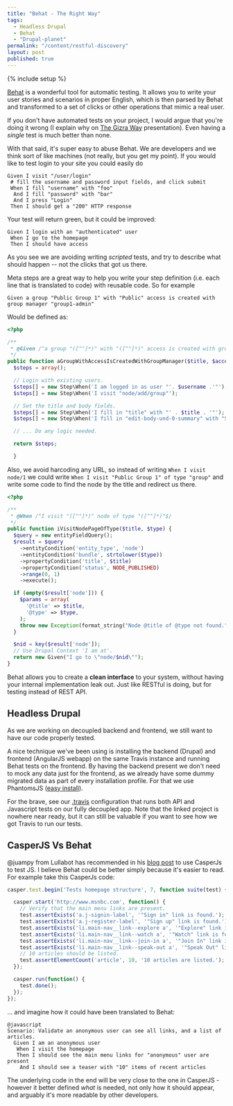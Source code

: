 ```yaml
---
title: "Behat - The Right Way"
tags:
  - Headless Drupal
  - Behat
  - "Drupal-planet"
permalink: "/content/restful-discovery"
layout: post
published: true
---
```


{% include setup %}

[Behat](http://behat.org) is a wonderful tool for automatic testing. It allows you to write your user stories and scenarios in proper English, which is then parsed by Behat and transformed to a set of clicks or other operations that mimic a real user.

If you don't have automated tests on your project, I would argue that you're doing it wrong (I explain why on [The Gizra Way](https://www.getpantheon.com/blog/drupal-development-gizra-way) presentation). Even having a _single_ test is much better than none.

With that said, it's super easy to abuse Behat. We are developers and we think sort of like machines (not really, but you get my point). If you would like to test login to your site you could easily do

```cucumber
Given I visit "/user/login"
 # fill the username and password input fields, and click submit
 When I fill "username" with "foo"
  And I fill "password" with "bar"
  And I press "Login"
 Then I should get a "200" HTTP response
```

Your test will return green, but it could be improved:

<!-- more -->

```cucumber
Given I login with an "authenticated" user
 When I go to the homepage
 Then I should have access
```

As you see we are avoiding writing _scripted_ tests, and try to describe what should happen -- not the clicks that got us there.

Meta steps are a great way to help you write your step definition (i.e. each line that is translated to code) with reusable code. So for example

```cucumber
Given a group "Public Group 1" with "Public" access is created with group manager "group1-admin"
```

Would be defined as:

```php
<?php

/**
 * @Given /^a group "([^"]*)" with "([^"]*)" access is created with group manager "([^"]*)"$/
 */
public function aGroupWithAccessIsCreatedWithGroupManager($title, $access, $username) {
  $steps = array();

  // Login with existing users.
  $steps[] = new Step\When('I am logged in as user "'. $username .'"');
  $steps[] = new Step\When('I visit "node/add/group"');

  // Set the title and body fields.
  $steps[] = new Step\When('I fill in "title" with "' . $title . '"');
  $steps[] = new Step\When('I fill in "edit-body-und-0-summary" with "Some text"');

  // ... Do any logic needed.

  return $steps;

  }
```

Also, we avoid harcoding any URL, so instead of writing ``When I visit node/1``
we could write ``When I visit "Public Group 1" of type "group"`` and write some
code to find the node by the title and redirect us there.

```php
<?php

/**
 * @When /^I visit "([^"]*)" node of type "([^"]*)"$/
 */
public function iVisitNodePageOfType($title, $type) {
  $query = new entityFieldQuery();
  $result = $query
    ->entityCondition('entity_type', 'node')
    ->entityCondition('bundle', strtolower($type))
    ->propertyCondition('title', $title)
    ->propertyCondition('status', NODE_PUBLISHED)
    ->range(0, 1)
    ->execute();

  if (empty($result['node'])) {
    $params = array(
      '@title' => $title,
      '@type' => $type,
    );
    throw new Exception(format_string("Node @title of @type not found.", $params));
  }

  $nid = key($result['node']);
  // Use Drupal Context 'I am at'.
  return new Given("I go to \"node/$nid\"");
}
```

Behat allows you to create a __clean interface__ to your system, without having your internal implementation leak out. Just like RESTful is doing, but for testing instead of REST API.

## Headless Drupal

As we are working on decoupled backend and frontend, we still want to have our code properly tested.

A nice technique we've been using is installing the backend (Drupal) and frontend (AngularJS webapp) on the same Travis instance and running Behat tests on the frontend. By having the backend present we don't need to mock any data just for the frontend, as we already have some dummy migrated data as part of every installation profile. For that we use PhantomsJS ([easy install](https://github.com/Gizra/KnowledgeBase/wiki/Behat-phantomJs-install)).

For the brave, see our [.travis](https://github.com/Gizra/negawatt-server/blob/master/.travis.yml) configuration that runs both API and Javascript tests on our fully decoupled app. Note that the linked project is nowhere near ready, but it can still be valuable if you want to see how we got Travis to run our tests.

## CasperJS Vs Behat

@juampy from Lullabot has recommended in his [blog post](https://www.lullabot.com/blog/article/testing-front-end-casperjs) to use CasperJs to test JS. I believe Behat could be better simply because it's easier to read. For example take this CasperJs code:

```javascript
casper.test.begin('Tests homepage structure', 7, function suite(test) {

  casper.start('http://www.msnbc.com', function() {
    // Verify that the main menu links are present.
    test.assertExists('a.j-signin-label', '"Sign in" link is found.');
    test.assertExists('a.j-register-label', '"Sign up" link is found.');
    test.assertExists('li.main-nav__link--explore a', '"Explore" link is found.');
    test.assertExists('li.main-nav__link--watch a', '"Watch" link is found.');
    test.assertExists('li.main-nav__link--join-in a', '"Join In" link is found.');
    test.assertExists('li.main-nav__link--speak-out a', '"Speak Out" link is found.');
    // 10 articles should be listed.
    test.assertElementCount('article', 10, '10 articles are listed.');
  });

  casper.run(function() {
    test.done();
  });
});
```

... and imagine how it could have been translated to Behat:

```cucumber
@javascript
Scenario: Validate an anonymous user can see all links, and a list of articles.
  Given I am an anonymous user
   When I visit the homepage
   Then I should see the main menu links for "anonymous" user are present
    And I should see a teaser with "10" items of recent articles
```

The underlying code in the end will be very close to the one in CasperJS - however it better defined _what_ is needed, not only how it should appear, and arguably it's more readable by other developers.
